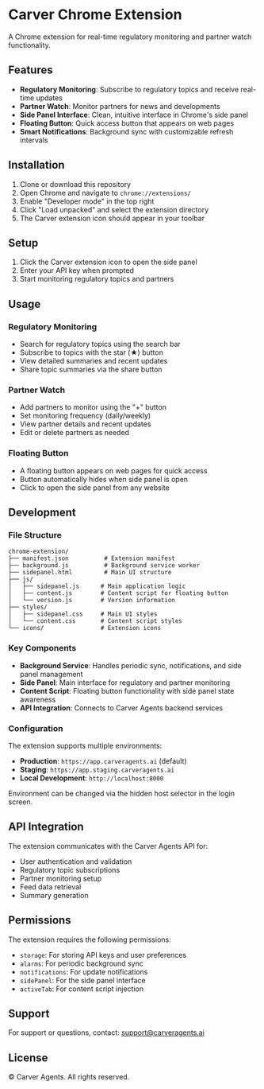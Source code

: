 # Carver Chrome Extension

A Chrome extension for real-time regulatory monitoring and partner watch functionality.

## Features

- **Regulatory Monitoring**: Subscribe to regulatory topics and receive real-time updates
- **Partner Watch**: Monitor partners for news and developments
- **Side Panel Interface**: Clean, intuitive interface in Chrome's side panel
- **Floating Button**: Quick access button that appears on web pages
- **Smart Notifications**: Background sync with customizable refresh intervals

## Installation

1. Clone or download this repository
2. Open Chrome and navigate to `chrome://extensions/`
3. Enable "Developer mode" in the top right
4. Click "Load unpacked" and select the extension directory
5. The Carver extension icon should appear in your toolbar

## Setup

1. Click the Carver extension icon to open the side panel
2. Enter your API key when prompted
3. Start monitoring regulatory topics and partners

## Usage

### Regulatory Monitoring
- Search for regulatory topics using the search bar
- Subscribe to topics with the star (★) button
- View detailed summaries and recent updates
- Share topic summaries via the share button

### Partner Watch
- Add partners to monitor using the "+" button
- Set monitoring frequency (daily/weekly)
- View partner details and recent updates
- Edit or delete partners as needed

### Floating Button
- A floating button appears on web pages for quick access
- Button automatically hides when side panel is open
- Click to open the side panel from any website

## Development

### File Structure
```
chrome-extension/
├── manifest.json          # Extension manifest
├── background.js          # Background service worker
├── sidepanel.html         # Main UI structure
├── js/
│   ├── sidepanel.js      # Main application logic
│   ├── content.js        # Content script for floating button
│   └── version.js        # Version information
├── styles/
│   ├── sidepanel.css     # Main UI styles
│   └── content.css       # Content script styles
└── icons/                # Extension icons
```

### Key Components
- **Background Service**: Handles periodic sync, notifications, and side panel management
- **Side Panel**: Main interface for regulatory and partner monitoring
- **Content Script**: Floating button functionality with side panel state awareness
- **API Integration**: Connects to Carver Agents backend services

### Configuration
The extension supports multiple environments:
- **Production**: `https://app.carveragents.ai` (default)
- **Staging**: `https://app.staging.carveragents.ai`
- **Local Development**: `http://localhost:8000`

Environment can be changed via the hidden host selector in the login screen.

## API Integration

The extension communicates with the Carver Agents API for:
- User authentication and validation
- Regulatory topic subscriptions
- Partner monitoring setup
- Feed data retrieval
- Summary generation

## Permissions

The extension requires the following permissions:
- `storage`: For storing API keys and user preferences
- `alarms`: For periodic background sync
- `notifications`: For update notifications
- `sidePanel`: For the side panel interface
- `activeTab`: For content script injection

## Support

For support or questions, contact: support@carveragents.ai

## License

© Carver Agents. All rights reserved.